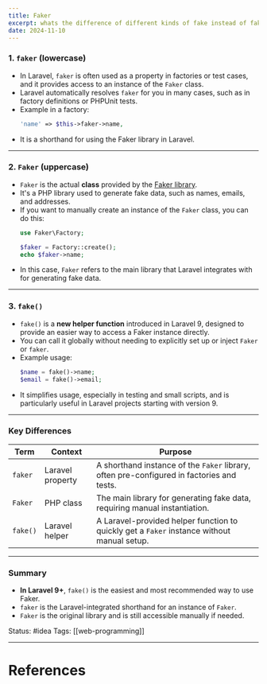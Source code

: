 ```yaml
---
title: Faker
excerpt: whats the difference of different kinds of fake instead of fake and real
date: 2024-11-10
---
```

### 1. **`faker`** (lowercase)
- In Laravel, `faker` is often used as a property in factories or test cases, and it provides access to an instance of the `Faker` class.
- Laravel automatically resolves `faker` for you in many cases, such as in factory definitions or PHPUnit tests.
- Example in a factory:
  ```php
  'name' => $this->faker->name,
  ```
- It is a shorthand for using the Faker library in Laravel.

---

### 2. **`Faker`** (uppercase)
- `Faker` is the actual **class** provided by the [Faker library](https://fakerphp.github.io/).
- It's a PHP library used to generate fake data, such as names, emails, and addresses.
- If you want to manually create an instance of the `Faker` class, you can do this:
  ```php
  use Faker\Factory;

  $faker = Factory::create();
  echo $faker->name;
  ```
- In this case, `Faker` refers to the main library that Laravel integrates with for generating fake data.

---

### 3. **`fake()`**
- `fake()` is a **new helper function** introduced in Laravel 9, designed to provide an easier way to access a Faker instance directly.
- You can call it globally without needing to explicitly set up or inject `Faker` or `faker`.
- Example usage:
  ```php
  $name = fake()->name;
  $email = fake()->email;
  ```
- It simplifies usage, especially in testing and small scripts, and is particularly useful in Laravel projects starting with version 9.

---

### Key Differences
| **Term**  | **Context**  | **Purpose**  |
|-----------|--------------|--------------|
| `faker`   | Laravel property | A shorthand instance of the `Faker` library, often pre-configured in factories and tests. |
| `Faker`   | PHP class     | The main library for generating fake data, requiring manual instantiation. |
| `fake()`  | Laravel helper | A Laravel-provided helper function to quickly get a `Faker` instance without manual setup. |

---

### Summary
- **In Laravel 9+**, `fake()` is the easiest and most recommended way to use Faker.
- `faker` is the Laravel-integrated shorthand for an instance of `Faker`.
- `Faker` is the original library and is still accessible manually if needed.

Status: #idea
Tags: [[web-programming]]

---
# References